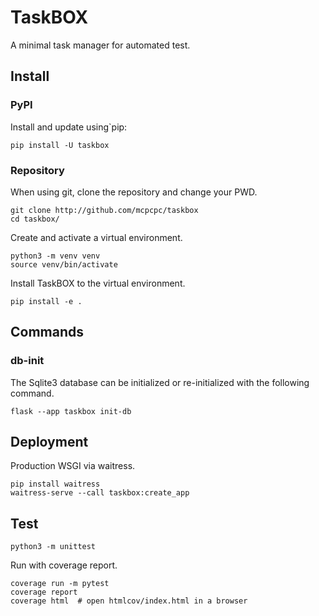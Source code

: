 # TaskBOX

A minimal task manager for automated test.

## Install

### PyPI

Install and update using`pip:

```shell
pip install -U taskbox
```

### Repository

When using git, clone the repository and change your PWD.

```shell
git clone http://github.com/mcpcpc/taskbox
cd taskbox/
```

Create and activate a virtual environment.

```shell
python3 -m venv venv
source venv/bin/activate
```

Install TaskBOX to the virtual environment.

```shell
pip install -e .
```

## Commands

### db-init

The Sqlite3 database can be initialized or re-initialized with the
following command.

```shell
flask --app taskbox init-db
```

## Deployment

Production WSGI via waitress.

```shell
pip install waitress
waitress-serve --call taskbox:create_app
```

## Test

```shell
python3 -m unittest
```

Run with coverage report.

```shell
coverage run -m pytest
coverage report
coverage html  # open htmlcov/index.html in a browser
```

